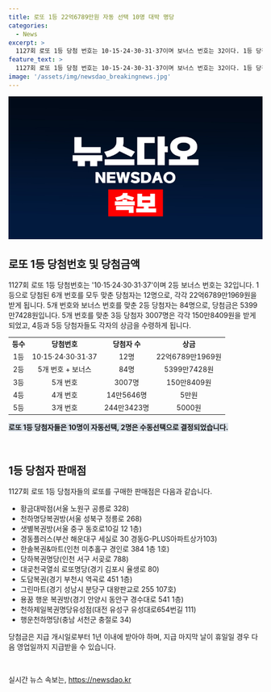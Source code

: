 ```yaml
---
title: 로또 1등 22억6789만원 자동 선택 10명 대박 명당
categories:
  - News
excerpt: >
  1127회 로또 1등 당첨 번호는 10·15·24·30·31·37이며 보너스 번호는 32이다. 1등 당첨자 12명 중 10명이 자동선택, 2명은 수동선택이다. 당첨금은 1등 22억6789만1969원, 2등 5399만7428원, 3등 150만8409원, 4등 5만원, 5등 5000원이며 총 당첨금은 163억4679만507원이다. 당첨 판매점은 서울, 부산, 인천, 경기, 대전, 충남에 위치해 있다. 당첨금 지급 기한은 지급 개시일로부터 1년 이내다.
feature_text: >
  1127회 로또 1등 당첨 번호는 10·15·24·30·31·37이며 보너스 번호는 32이다. 1등 당첨자 12명 중 10명이 자동선택, 2명은 수동선택이다. 당첨금은 1등 22억6789만1969원, 2등 5399만7428원, 3등 150만8409원, 4등 5만원, 5등 5000원이며 총 당첨금은 163억4679만507원이다. 당첨 판매점은 서울, 부산, 인천, 경기, 대전, 충남에 위치해 있다. 당첨금 지급 기한은 지급 개시일로부터 1년 이내다.
image: '/assets/img/newsdao_breakingnews.jpg'
---
```


<p><img src="/assets/img/newsdao_breakingnews.jpg" alt="ranknews 속보" /></p>

<h2 data-ke-size="size26">로또 1등 당첨번호 및 당첨금액</h2>

<p data-ke-size="size16">1127회 로또 1등 당첨번호는 '10·15·24·30·31·37'이며 2등 보너스 번호는 32입니다. 1등으로 당첨된 6개 번호를 모두 맞춘 당첨자는 12명으로, 각각 22억6789만1969원을 받게 됩니다. 5개 번호와 보너스 번호를 맞춘 2등 당첨자는 84명으로, 당첨금은 5399만7428원입니다. 5개 번호를 맞춘 3등 당첨자 3007명은 각각 150만8409원을 받게 되었고, 4등과 5등 당첨자들도 각자의 상금을 수령하게 됩니다.</p>

<table>
    <tr>
        <td style="text-align: center; height: 17px;"><b>등수</b></td>
        <td style="text-align: center; height: 17px;"><b>당첨번호</b></td>
        <td style="text-align: center; height: 17px;"><b>당첨자 수</b></td>
        <td style="text-align: center; height: 17px;"><b>상금</b></td>
    </tr>
    <tr>
        <td style="text-align: center; height: 17px;">1등</td>
        <td style="text-align: center; height: 17px;">10·15·24·30·31·37</td>
        <td style="text-align: center; height: 17px;">12명</td>
        <td style="text-align: center; height: 17px;">22억6789만1969원</td>
    </tr>
    <tr>
        <td style="text-align: center; height: 17px;">2등</td>
        <td style="text-align: center; height: 17px;">5개 번호 + 보너스</td>
        <td style="text-align: center; height: 17px;">84명</td>
        <td style="text-align: center; height: 17px;">5399만7428원</td>
    </tr>
    <tr>
        <td style="text-align: center; height: 17px;">3등</td>
        <td style="text-align: center; height: 17px;">5개 번호</td>
        <td style="text-align: center; height: 17px;">3007명</td>
        <td style="text-align: center; height: 17px;">150만8409원</td>
    </tr>
    <tr>
        <td style="text-align: center; height: 17px;">4등</td>
        <td style="text-align: center; height: 17px;">4개 번호</td>
        <td style="text-align: center; height: 17px;">14만5646명</td>
        <td style="text-align: center; height: 17px;">5만원</td>
    </tr>
    <tr>
        <td style="text-align: center; height: 17px;">5등</td>
        <td style="text-align: center; height: 17px;">3개 번호</td>
        <td style="text-align: center; height: 17px;">244만3423명</td>
        <td style="text-align: center; height: 17px;">5000원</td>
    </tr>
</table>

<p><b><span style="background-color: #21538527;">로또 1등 당첨자들은 10명이 자동선택, 2명은 수동선택으로 결정되었습니다.</span></b></p>

<p data-ke-size="size16">&nbsp;</p>

<h2 data-ke-size="size26">1등 당첨자 판매점</h2>

<p data-ke-size="size16">1127회 로또 1등 당첨자들의 로또를 구매한 판매점은 다음과 같습니다.</p>

<ul>
    <li>황금대박점(서울 노원구 공릉로 328)</li>
    <li>천하명당복권방(서울 성북구 정릉로 268)</li>
    <li>샛별복권방(서울 중구 동호로10길 12 1층)</li>
    <li>경동플러스(부산 해운대구 세실로 30 경동G-PLUS아파트상가103)</li>
    <li>한솔복권&마트(인천 미추홀구 경인로 384 1층 1호)</li>
    <li>당하복권명당(인천 서구 서곶로 788)</li>
    <li>대곶천국열쇠 로또명당(경기 김포시 율생로 80)</li>
    <li>도담복권(경기 부천시 역곡로 451 1층)</li>
    <li>그린마트(경기 성남시 분당구 대왕판교로 255 107호)</li>
    <li>용꿈 행운 복권방(경기 안양시 동안구 경수대로 541 1층)</li>
    <li>천하제일복권명당유성점(대전 유성구 유성대로654번길 111)</li>
    <li>행운천하명당(충남 서천군 충절로 34)</li>
</ul>

<p data-ke-size="size16">당첨금은 지급 개시일로부터 1년 이내에 받아야 하며, 지급 마지막 날이 휴일일 경우 다음 영업일까지 지급받을 수 있습니다.</p>

<p data-ke-size="size16">&nbsp;</p>
실시간 뉴스 속보는, <a href="https://newsdao.kr" rel="dofollow">https://newsdao.kr</a>


